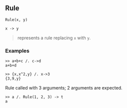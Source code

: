 ## Rule

```
Rule(x, y)

x -> y
```
> represents a rule replacing `x` with `y`.

### Examples

``` 
>> a+b+c /. c->d
a+b+d

>> {x,x^2,y} /. x->3
{3,9,y}
``` 

Rule called with 3 arguments; 2 arguments are expected.
```
>> a /. Rule(1, 2, 3) -> t 
a
```